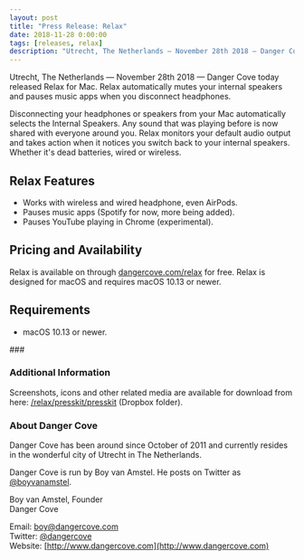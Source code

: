 ```yaml
---
layout: post
title: "Press Release: Relax"
date: 2018-11-28 0:00:00
tags: [releases, relax]
description: "Utrecht, The Netherlands — November 28th 2018 — Danger Cove today released Relax for Mac."
---
```


Utrecht, The Netherlands — November 28th 2018 — Danger Cove today released Relax for Mac. Relax automatically mutes your internal speakers and pauses music apps when you disconnect headphones.

Disconnecting your headphones or speakers from your Mac automatically selects the Internal Speakers. Any sound that was playing before is now shared with everyone around you. Relax monitors your default audio output and takes action when it notices you switch back to your internal speakers. Whether it's dead batteries, wired or wireless.

<!-- more -->

## Relax Features
- Works with wireless and wired headphone, even AirPods.
- Pauses music apps (Spotify for now, more being added).
- Pauses YouTube playing in Chrome (experimental).

## Pricing and Availability
Relax is available on through [dangercove.com/relax](https://www.dangercove.com/relax) for free. Relax is designed for macOS and requires macOS 10.13 or newer.

## Requirements

- macOS 10.13 or newer.

<div class="text-center">
  ###
</div>

### Additional Information
Screenshots, icons and other related media are available for download from here: [/relax/presskit/presskit](/relax/presskit) (Dropbox folder).

### About Danger Cove 
Danger Cove has been around since October of 2011 and currently resides in the wonderful city of Utrecht in The Netherlands.

Danger Cove is run by Boy van Amstel. He posts on Twitter as [@boyvanamstel](https://www.twitter.com/boyvanamstel).

Boy van Amstel, Founder<br>
Danger Cove

Email: [boy@dangercove.com](boy@dangercove.com)<br>
Twitter: [@dangercove](https://www.twitter.com/dangercove)<br>
Website: [http://www.dangercove.com](http://www.dangercove.com)<br>
